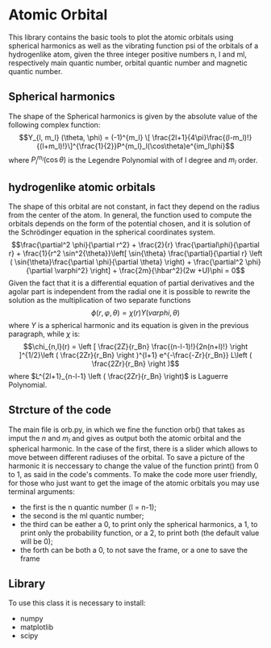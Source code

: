 # Atomic Orbital
This library contains the basic tools to plot the atomic orbitals using spherical harmonics as well as the vibrating function psi of the orbitals of a hydrogenlike atom, given the three integer positive numbers n, l and ml, respectively main quantic number, orbital quantic number and magnetic quantic number.

## Spherical harmonics
The shape of the Spherical harmonics is given by the absolute value of the following complex function:
$$Y_{l, m_l} (\theta, \phi) = (-1)^{m_l} \[ \frac{2l+1}{4\pi}\frac{(l-m_l)!}{(l+m_l)!}\]^{\frac{1}{2}}P^{m_l}_l(\cos\theta)e^{im_l\phi}$$
where $P^{m_l}_l(\cos\theta)$ is the Legendre Polynomial with of l degree and $m_l$ order.

## hydrogenlike atomic orbitals
The shape of this orbital are not constant, in fact they depend on the radius from the center of the atom. In general, the function used to compute the orbitals depends on the form of the potential chosen, and it is solution of the Schrödinger equation in the spherical coordinates system.
$$\frac{\partial^2 \phi}{\partial r^2} + \frac{2}{r} \frac{\partial\phi}{\partial r} + \frac{1}{r^2 \sin^2{\theta}}\left[ \sin{\theta} \frac{\partial}{\partial r} \left ( \sin{\theta}\frac{\partial \phi}{\partial \theta} \right) + \frac{\partial^2 \phi}{\partial \varphi^2} \right] + \frac{2m}{\hbar^2}(2w +U)\phi = 0$$
Given the fact that it is a differential equation of partial derivatives and the agolar part is independent from the radial one it is possible to rewrite the solution as the multiplication of two separate functions
$$\phi (r, \varphi, \theta) = \chi(r)\Upsilon (varphi, \theta)$$
where $\Upsilon$ is a spherical harmonic and its equation is given in the previous paragraph, while $\chi$ is:
$$\chi_{n,l}(r) = \left [ \frac{2Z}{r_Bn} \frac{(n-l-1)!}{2n(n+l)!} \right ]^{1/2}\left ( \frac{2Zr}{r_Bn} \right )^{l+1} e^{-\frac{-Zr}{r_Bn}} L\left ( \frac{2Zr}{r_Bn} \right )$$
where $L^{2l+1}_{n-l-1} \left ( \frac{2Zr}{r_Bn} \right)$ is Laguerre Polynomial.
## Strcture of the code
The main file is orb.py, in which we fine the function orb() that takes as imput the $n$ and $m_l$ and gives as output both the atomic orbital and the spherical harmonic. In the case of the first, there is a slider which allows to move between different radiuses of the orbital.
To save a picture of the harmonic it is neccessary to change the value of the function print() from 0 to 1, as said in the code's comments.
To make the code more user friendly, for those who just want to get the image of the atomic orbitals you may use terminal arguments:
- the first is the n quantic number (l = n-1);
- the second is the ml quantic number;
- the third can be eather a 0, to print only the spherical harmonics, a 1, to print only the probability function, or a 2, to print both (the default value will be 0);
- the forth can be both a 0, to not save the frame, or a one to save the frame

## Library
To use this class it is necessary to install:
- numpy
- matplotlib
- scipy
